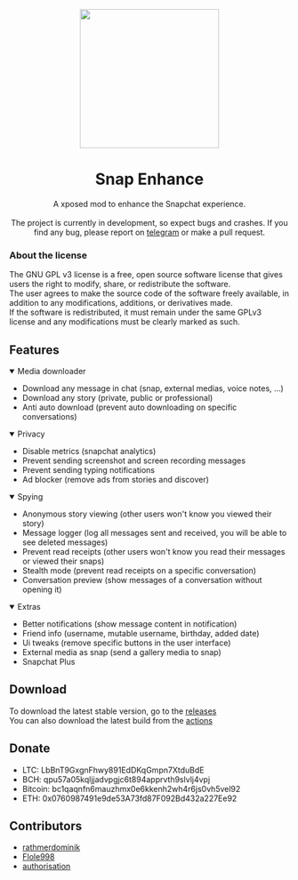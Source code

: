 <div align="center">
  <img src="https://raw.githubusercontent.com/rhunk/SnapEnhance/main/app/src/main/res/mipmap-xxxhdpi/launcher_icon_foreground.png" height="250" />
  
# Snap Enhance
A xposed mod to enhance the Snapchat experience. <br/><br/>
The project is currently in development, so expect bugs and crashes. If you find any bug, please report on [telegram](https://t.me/snapenhance) or make a pull request.
</div>


### About the license
The GNU GPL v3 license is a free, open source software license that gives users the right to modify, share, or redistribute the software.<br/>
The user agrees to make the source code of the software freely available, in addition to any modifications, additions, or derivatives made. <br/>
If the software is redistributed, it must remain under the same GPLv3 license and any modifications must be clearly marked as such.<br/>

## Features
<details open>
  <summary>Media downloader</summary>

  - Download any message in chat (snap, external medias, voice notes, ...)
  - Download any story (private, public or professional)
  - Anti auto download (prevent auto downloading on specific conversations)
</details>

<details open>
  <summary>Privacy</summary>

  - Disable metrics (snapchat analytics)
  - Prevent sending screenshot and screen recording messages
  - Prevent sending typing notifications
  - Ad blocker (remove ads from stories and discover)
</details>

<details open>
  <summary>Spying</summary>

  - Anonymous story viewing (other users won't know you viewed their story)
  - Message logger (log all messages sent and received, you will be able to see deleted messages)
  - Prevent read receipts (other users won't know you read their messages or viewed their snaps)
  - Stealth mode (prevent read receipts on a specific conversation)
  - Conversation preview (show messages of a conversation without opening it)
</details>

<details open>
  <summary>Extras</summary>

  - Better notifications (show message content in notification)
  - Friend info (username, mutable username, birthday, added date)
  - Ui tweaks (remove specific buttons in the user interface)
  - External media as snap (send a gallery media to snap)
  - Snapchat Plus
</details>

## Download 
To download the latest stable version, go to the [releases](https://github.com/rhunk/SnapEnhance/releases)<br/>
You can also download the latest build from the [actions](https://github.com/rhunk/SnapEnhance/actions)

## Donate
- LTC: LbBnT9GxgnFhwy891EdDKqGmpn7XtduBdE
- BCH: qpu57a05kqljjadvpgjc6t894apprvth9slvlj4vpj
- Bitcoin: bc1qaqnfn6mauzhmx0e6kkenh2wh4r6js0vh5vel92
- ETH: 0x0760987491e9de53A73fd87F092Bd432a227Ee92

## Contributors
- [rathmerdominik](https://github.com/rathmerdominik)
- [Flole998](https://github.com/Flole998)
- [authorisation](https://github.com/authorisation/)